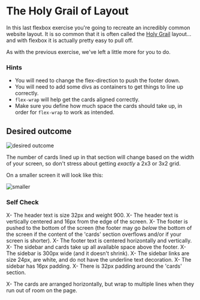# The Holy Grail of Layout

In this last flexbox exercise you're going to recreate an incredibly common website layout. It is so common that it is often called the [Holy Grail](https://www.google.com/search?q=holy+grail+layout&tbm=isch&sclient=img) layout... and with flexbox it is actually pretty easy to pull off.

As with the previous exercise, we've left a little more for you to do.

### Hints

- You will need to change the flex-direction to push the footer down.
- You will need to add some divs as containers to get things to line up correctly.
- `flex-wrap` will help get the cards aligned correctly.
- Make sure you define how much space the cards should take up, in order for `flex-wrap` to work as intended.

## Desired outcome

![desired outcome](./desired-outcome.png)

The number of cards lined up in that section will change based on the width of your screen, so don't stress about getting _exactly_ a 2x3 or 3x2 grid.

On a smaller screen it will look like this:

![smaller](./desired-outcome-smaller.png)

### Self Check

X- The header text is size 32px and weight 900.
X- The header text is vertically centered and 16px from the edge of the screen.
X- The footer is pushed to the bottom of the screen (the footer may go _below_ the bottom of the screen if the content of the 'cards' section overflows and/or if your screen is shorter).
X- The footer text is centered horizontally and vertically.
X- The sidebar and cards take up all available space above the footer.
X- The sidebar is 300px wide (and it doesn't shrink).
X- The sidebar links are size 24px, are white, and do not have the underline text decoration.
X- The sidebar has 16px padding.
X- There is 32px padding around the 'cards' section.

X- The cards are arranged horizontally, but wrap to multiple lines when they run out of room on the page.
